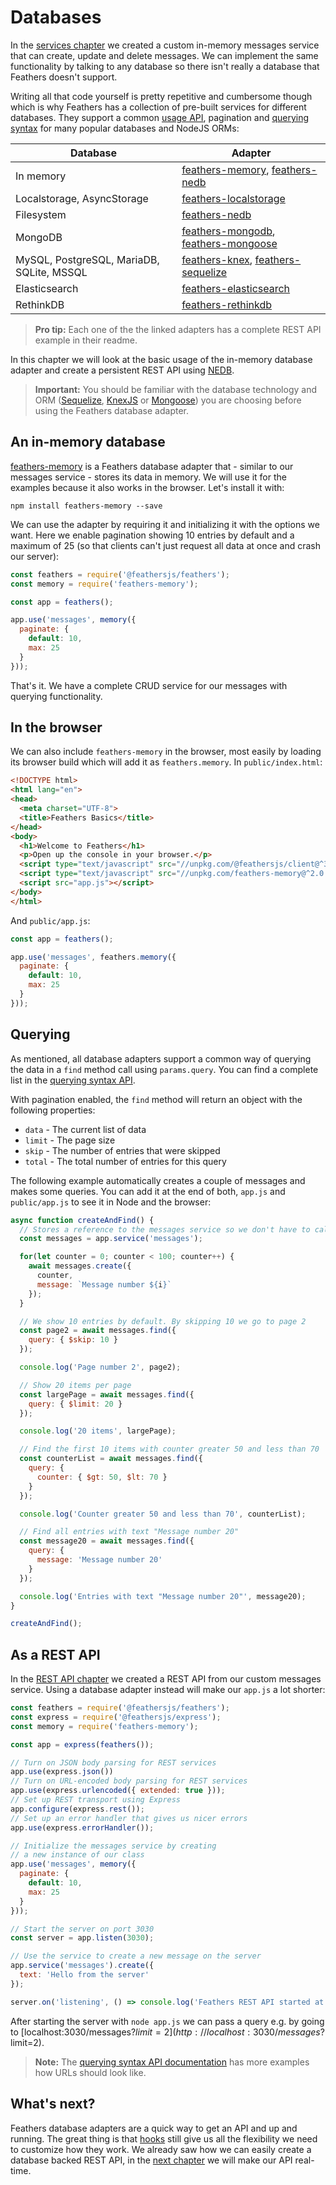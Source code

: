 # Databases

In the [services chapter](./services.md) we created a custom in-memory messages service that can create, update and delete messages. We can implement the same functionality by talking to any database so there isn't really a database that Feathers doesn't support.

Writing all that code yourself is pretty repetitive and cumbersome though which is why Feathers has a collection of pre-built services for different databases. They support a common [usage API](../../api/databases/common.md), pagination and [querying syntax](../../api/databases/querying.md) for many popular databases and NodeJS ORMs:

| Database | Adapter |
|---|---|
| In memory | [feathers-memory](https://github.com/feathersjs-ecosystem/feathers-memory), [feathers-nedb](https://github.com/feathersjs-ecosystem/feathers-nedb) |
| Localstorage, AsyncStorage | [feathers-localstorage](https://github.com/feathersjs-ecosystem/feathers-localstorage) |
| Filesystem | [feathers-nedb](https://github.com/feathersjs-ecosystem/feathers-nedb) |
| MongoDB | [feathers-mongodb](https://github.com/feathersjs-ecosystem/feathers-mongodb), [feathers-mongoose](https://github.com/feathersjs-ecosystem/feathers-mongoose) |
| MySQL, PostgreSQL, MariaDB, SQLite, MSSQL | [feathers-knex](https://github.com/feathersjs-ecosystem/feathers-knex), [feathers-sequelize](https://github.com/feathersjs-ecosystem/feathers-sequelize) |
| Elasticsearch | [feathers-elasticsearch](https://github.com/feathersjs-ecosystem/feathers-elasticsearch) |
| RethinkDB | [feathers-rethinkdb](https://github.com/feathersjs-ecosystem/feathers-rethinkdb) |

> __Pro tip:__ Each one of the the linked adapters has a complete REST API example in their readme.

In this chapter we will look at the basic usage of the in-memory database adapter and create a persistent REST API using [NEDB](https://github.com/louischatriot/nedb).

> __Important:__ You should be familiar with the database technology and ORM ([Sequelize](http://docs.sequelizejs.com/), [KnexJS](http://knexjs.org/) or [Mongoose](http://mongoosejs.com/)) you are choosing before using the Feathers database adapter.

## An in-memory database

[feathers-memory](https://github.com/feathersjs-ecosystem/feathers-memory) is a Feathers database adapter that - similar to our messages service - stores its data in memory. We will use it for the examples because it also works in the browser. Let's install it with:

```
npm install feathers-memory --save
```

We can use the adapter by requiring it and initializing it with the options we want. Here we enable pagination showing 10 entries by default and a maximum of 25 (so that clients can't just request all data at once and crash our server):

```js
const feathers = require('@feathersjs/feathers');
const memory = require('feathers-memory');

const app = feathers();

app.use('messages', memory({
  paginate: {
    default: 10,
    max: 25
  }
}));
```

That's it. We have a complete CRUD service for our messages with querying functionality.

## In the browser

We can also include `feathers-memory` in the browser, most easily by loading its browser build which will add it as `feathers.memory`. In `public/index.html`:

```html
<!DOCTYPE html>
<html lang="en">
<head>
  <meta charset="UTF-8">
  <title>Feathers Basics</title>
</head>
<body>
  <h1>Welcome to Feathers</h1>
  <p>Open up the console in your browser.</p>
  <script type="text/javascript" src="//unpkg.com/@feathersjs/client@^3.0.0/dist/feathers.js"></script>
  <script type="text/javascript" src="//unpkg.com/feathers-memory@^2.0.0/dist/feathers-memory.js"></script>
  <script src="app.js"></script>
</body>
</html>
```

And `public/app.js`:

```js
const app = feathers();

app.use('messages', feathers.memory({
  paginate: {
    default: 10,
    max: 25
  }
}));
```

## Querying

As mentioned, all database adapters support a common way of querying the data in a `find` method call using `params.query`. You can find a complete list in the [querying syntax API](../../api/databases/querying.md).

With pagination enabled, the `find` method will return an object with the following properties:

- `data` - The current list of data
- `limit` - The page size
- `skip` - The number of entries that were skipped
- `total` - The total number of entries for this query

The following example automatically creates a couple of messages and makes some queries. You can add it at the end of both, `app.js` and `public/app.js` to see it in Node and the browser:

```js
async function createAndFind() {
  // Stores a reference to the messages service so we don't have to call it all the time
  const messages = app.service('messages');

  for(let counter = 0; counter < 100; counter++) {
    await messages.create({
      counter,
      message: `Message number ${i}`
    });
  }

  // We show 10 entries by default. By skipping 10 we go to page 2
  const page2 = await messages.find({
    query: { $skip: 10 }
  });

  console.log('Page number 2', page2);

  // Show 20 items per page
  const largePage = await messages.find({
    query: { $limit: 20 }
  });

  console.log('20 items', largePage);

  // Find the first 10 items with counter greater 50 and less than 70
  const counterList = await messages.find({
    query: {
      counter: { $gt: 50, $lt: 70 }
    }
  });

  console.log('Counter greater 50 and less than 70', counterList);

  // Find all entries with text "Message number 20"
  const message20 = await messages.find({
    query: {
      message: 'Message number 20'
    }
  });

  console.log('Entries with text "Message number 20"', message20);
}

createAndFind();
```

## As a REST API

In the [REST API chapter](./rest.md) we created a REST API from our custom messages service. Using a database adapter instead will make our `app.js` a lot shorter:

```js
const feathers = require('@feathersjs/feathers');
const express = require('@feathersjs/express');
const memory = require('feathers-memory');

const app = express(feathers());

// Turn on JSON body parsing for REST services
app.use(express.json())
// Turn on URL-encoded body parsing for REST services
app.use(express.urlencoded({ extended: true }));
// Set up REST transport using Express
app.configure(express.rest());
// Set up an error handler that gives us nicer errors
app.use(express.errorHandler());

// Initialize the messages service by creating
// a new instance of our class
app.use('messages', memory({
  paginate: {
    default: 10,
    max: 25
  }
}));

// Start the server on port 3030
const server = app.listen(3030);

// Use the service to create a new message on the server
app.service('messages').create({
  text: 'Hello from the server'
});

server.on('listening', () => console.log('Feathers REST API started at localhost:3030'));
```

After starting the server with `node app.js` we can pass a query e.g. by going to [localhost:3030/messages?$limit=2](http://localhost:3030/messages?$limit=2).

> __Note:__ The [querying syntax API documentation](../../api/databases/querying.md) has more examples how URLs should look like.

## What's next?

Feathers database adapters are a quick way to get an API and up and running. The great thing is that [hooks](./hooks.md) still give us all the flexibility we need to customize how they work. We already saw how we can easily create a database backed REST API, in the [next chapter](./real-time.md) we will make our API real-time.

